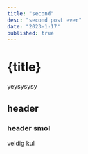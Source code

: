```yaml
---
title: "second"
desc: "second post ever"
date: "2023-1-17"
published: true
---
```


# {title}
yeysysysy

## header

### header smol

veldig kul
